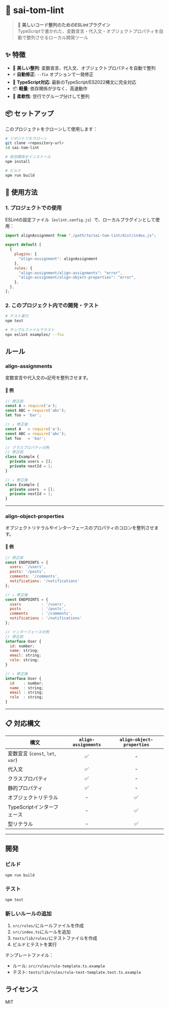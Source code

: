 # 🎯 sai-tom-lint

> 🚀 **美しいコード整列のためのESLintプラグイン**  
> TypeScriptで書かれた、変数宣言・代入文・オブジェクトプロパティを自動で整列させるローカル開発ツール

## ✨ 特徴

- 🎨 **美しい整列**: 変数宣言、代入文、オブジェクトプロパティを自動で整列
- ⚡ **自動修正**: `--fix` オプションで一発修正
- 🔧 **TypeScript対応**: 最新のTypeScript/ES2022構文に完全対応
- 📦 **軽量**: 依存関係が少なく、高速動作
- 🎯 **柔軟性**: 空行でグループ分けして整列

## 📦 セットアップ

このプロジェクトをクローンして使用します：

```bash
# リポジトリをクローン
git clone <repository-url>
cd sai-tom-lint

# 依存関係をインストール
npm install

# ビルド
npm run build
```

## 🚀 使用方法

### 1. プロジェクトでの使用

ESLintの設定ファイル（`eslint.config.js`）で、ローカルプラグインとして使用：

```javascript
import alignAssignment from "./path/to/sai-tom-lint/dist/index.js";

export default [
  {
    plugins: { 
      "align-assignment": alignAssignment 
    },
    rules: {
      "align-assignment/align-assignments": "error",
      "align-assignment/align-object-properties": "error",
    },
  },
];
```

### 2. このプロジェクト内での開発・テスト

```bash
# テスト実行
npm test

# サンプルファイルでテスト
npx eslint examples/ --fix
```

## ルール

### align-assignments

変数宣言や代入文の`=`記号を整列させます。

#### 📝 例

```javascript
// 修正前
const A = require('a');
const ABC = require('abc');
let foo = 'bar';

// ↓ 修正後
const A   = require('a');
const ABC = require('abc');
let foo   = 'bar';
```

```javascript
// クラスプロパティの例
// 修正前
class Example {
  private users = [];
  private nextId = 1;
}

// ↓ 修正後
class Example {
  private users  = [];
  private nextId = 1;
}
```

---

### align-object-properties

オブジェクトリテラルやインターフェースのプロパティのコロンを整列させます。

#### 📝 例

```javascript
// 修正前
const ENDPOINTS = {
  users: '/users',
  posts: '/posts',
  comments: '/comments',
  notifications: '/notifications'
};

// ↓ 修正後
const ENDPOINTS = {
  users         : '/users',
  posts         : '/posts',
  comments      : '/comments',
  notifications : '/notifications'
};
```

```javascript
// インターフェースの例
// 修正前
interface User {
  id: number;
  name: string;
  email: string;
  role: string;
}

// ↓ 修正後
interface User {
  id    : number;
  name  : string;
  email : string;
  role  : string;
}
```

---

## 📋 対応構文

| 構文 | `align-assignments` | `align-object-properties` |
|------|:-------------------:|:-------------------------:|
| 変数宣言 (`const`, `let`, `var`) | ✅ | - |
| 代入文 | ✅ | - |
| クラスプロパティ | ✅ | - |
| 静的プロパティ | ✅ | - |
| オブジェクトリテラル | - | ✅ |
| TypeScriptインターフェース | - | ✅ |
| 型リテラル | - | ✅ |

---

## 開発

### ビルド

```bash
npm run build
```

### テスト

```bash
npm test
```

### 新しいルールの追加

1. `src/rules/`にルールファイルを作成
2. `src/index.ts`にルールを追加
3. `tests/lib/rules/`にテストファイルを作成
4. ビルドとテストを実行

テンプレートファイル：
- ルール: `src/rules/rule-template.ts.example`
- テスト: `tests/lib/rules/rule-test-template.test.ts.example`

## ライセンス

MIT 